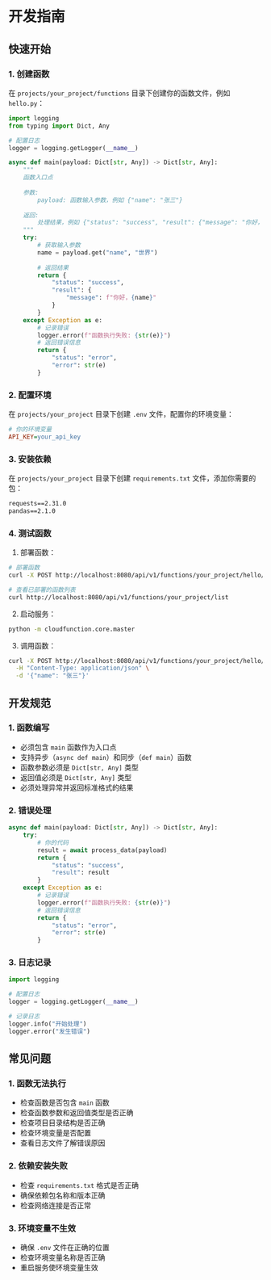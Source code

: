 # 开发指南

## 快速开始

### 1. 创建函数
在 `projects/your_project/functions` 目录下创建你的函数文件，例如 `hello.py`：

```python
import logging
from typing import Dict, Any

# 配置日志
logger = logging.getLogger(__name__)

async def main(payload: Dict[str, Any]) -> Dict[str, Any]:
    """
    函数入口点
    
    参数:
        payload: 函数输入参数，例如 {"name": "张三"}
    
    返回:
        处理结果，例如 {"status": "success", "result": {"message": "你好，张三"}}
    """
    try:
        # 获取输入参数
        name = payload.get("name", "世界")
        
        # 返回结果
        return {
            "status": "success",
            "result": {
                "message": f"你好，{name}"
            }
        }
    except Exception as e:
        # 记录错误
        logger.error(f"函数执行失败: {str(e)}")
        # 返回错误信息
        return {
            "status": "error",
            "error": str(e)
        }
```

### 2. 配置环境
在 `projects/your_project` 目录下创建 `.env` 文件，配置你的环境变量：

```ini
# 你的环境变量
API_KEY=your_api_key
```

### 3. 安装依赖
在 `projects/your_project` 目录下创建 `requirements.txt` 文件，添加你需要的包：

```txt
requests==2.31.0
pandas==2.1.0
```

### 4. 测试函数
1. 部署函数：
```bash
# 部署函数
curl -X POST http://localhost:8080/api/v1/functions/your_project/hello/deploy

# 查看已部署的函数列表
curl http://localhost:8080/api/v1/functions/your_project/list
```

2. 启动服务：
```bash
python -m cloudfunction.core.master
```

3. 调用函数：
```bash
curl -X POST http://localhost:8080/api/v1/functions/your_project/hello/invoke \
  -H "Content-Type: application/json" \
  -d '{"name": "张三"}'
```

## 开发规范

### 1. 函数编写
- 必须包含 `main` 函数作为入口点
- 支持异步（`async def main`）和同步（`def main`）函数
- 函数参数必须是 `Dict[str, Any]` 类型
- 返回值必须是 `Dict[str, Any]` 类型
- 必须处理异常并返回标准格式的结果

### 2. 错误处理
```python
async def main(payload: Dict[str, Any]) -> Dict[str, Any]:
    try:
        # 你的代码
        result = await process_data(payload)
        return {
            "status": "success",
            "result": result
        }
    except Exception as e:
        # 记录错误
        logger.error(f"函数执行失败: {str(e)}")
        # 返回错误信息
        return {
            "status": "error",
            "error": str(e)
        }
```

### 3. 日志记录
```python
import logging

# 配置日志
logger = logging.getLogger(__name__)

# 记录日志
logger.info("开始处理")
logger.error("发生错误")
```

## 常见问题

### 1. 函数无法执行
- 检查函数是否包含 `main` 函数
- 检查函数参数和返回值类型是否正确
- 检查项目目录结构是否正确
- 检查环境变量是否配置
- 查看日志文件了解错误原因

### 2. 依赖安装失败
- 检查 `requirements.txt` 格式是否正确
- 确保依赖包名称和版本正确
- 检查网络连接是否正常

### 3. 环境变量不生效
- 确保 `.env` 文件在正确的位置
- 检查环境变量名称是否正确
- 重启服务使环境变量生效

